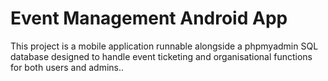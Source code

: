 # Event Management Android App
This project is a mobile application runnable alongside a phpmyadmin SQL database designed to handle event ticketing and organisational functions for both users and admins..
